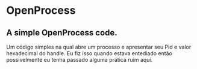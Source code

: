 # OpenProcess

## A simple OpenProcess code.
Um código simples na qual abre um processo e apresentar seu Pid e valor hexadecimal do handle.
Eu fiz isso quando estava entediado então possivelmente eu tenha passado alguma prática ruim aqui.
